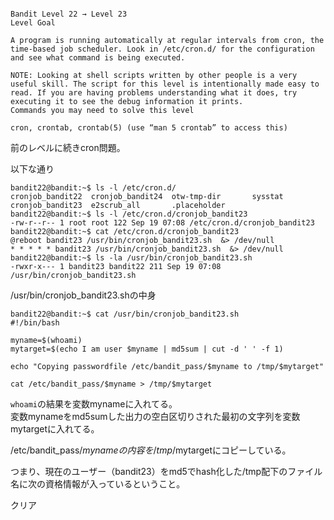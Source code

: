 ```

Bandit Level 22 → Level 23
Level Goal

A program is running automatically at regular intervals from cron, the time-based job scheduler. Look in /etc/cron.d/ for the configuration and see what command is being executed.

NOTE: Looking at shell scripts written by other people is a very useful skill. The script for this level is intentionally made easy to read. If you are having problems understanding what it does, try executing it to see the debug information it prints.
Commands you may need to solve this level

cron, crontab, crontab(5) (use “man 5 crontab” to access this)
```

前のレベルに続きcron問題。  

以下な通り  
```
bandit22@bandit:~$ ls -l /etc/cron.d/
cronjob_bandit22  cronjob_bandit24  otw-tmp-dir       sysstat           
cronjob_bandit23  e2scrub_all       .placeholder      
bandit22@bandit:~$ ls -l /etc/cron.d/cronjob_bandit23
-rw-r--r-- 1 root root 122 Sep 19 07:08 /etc/cron.d/cronjob_bandit23
bandit22@bandit:~$ cat /etc/cron.d/cronjob_bandit23
@reboot bandit23 /usr/bin/cronjob_bandit23.sh  &> /dev/null
* * * * * bandit23 /usr/bin/cronjob_bandit23.sh  &> /dev/null
bandit22@bandit:~$ ls -la /usr/bin/cronjob_bandit23.sh
-rwxr-x--- 1 bandit23 bandit22 211 Sep 19 07:08 /usr/bin/cronjob_bandit23.sh
```

/usr/bin/cronjob_bandit23.shの中身  
```
bandit22@bandit:~$ cat /usr/bin/cronjob_bandit23.sh
#!/bin/bash

myname=$(whoami)
mytarget=$(echo I am user $myname | md5sum | cut -d ' ' -f 1)

echo "Copying passwordfile /etc/bandit_pass/$myname to /tmp/$mytarget"

cat /etc/bandit_pass/$myname > /tmp/$mytarget
```

`whoami`の結果を変数mynameに入れてる。  
変数mynameをmd5sumした出力の空白区切りされた最初の文字列を変数mytargetに入れてる。  

/etc/bandit_pass/$mynameの内容を/tmp/$mytargetにコピーしている。  

つまり、現在のユーザー（bandit23）をmd5でhash化した/tmp配下のファイル名に次の資格情報が入っているということ。  


クリア  

